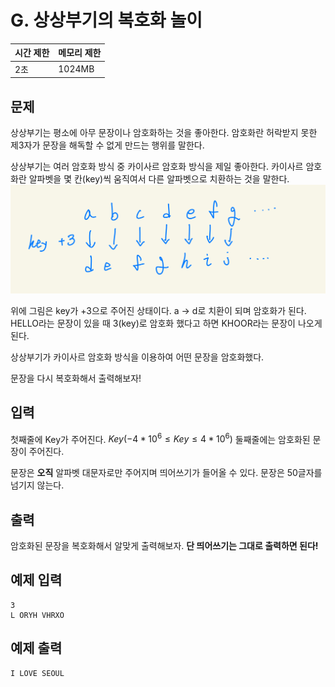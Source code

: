 # G. 상상부기의 복호화 놀이

| 시간 제한 | 메모리 제한 |
| --- | --- |
| 2초 | 1024MB |

## 문제
상상부기는 평소에 아무 문장이나 암호화하는 것을 좋아한다.
암호화란 허락받지 못한 제3자가 문장을 해독할 수 없게 만드는 행위를 말한다.

상상부기는 여러 암호화 방식 중 카이사르 암호화 방식을 제일 좋아한다.
카이사르 암호화란 알파벳을 몇 칸(key)씩 움직여서 다른 알파벳으로 치환하는 것을 말한다.
![image](/assets/photo1.jpeg)

위에 그림은 key가 +3으로 주어진 상태이다.
a  ->  d로 치환이 되며 암호화가 된다.
HELLO라는 문장이 있을 때 3(key)로 암호화 했다고 하면 KHOOR라는 문장이 나오게 된다.

상상부기가 카이사르 암호화 방식을 이용하여 어떤 문장을 암호화했다.

문장을 다시 복호화해서 출력해보자!
## 입력
첫째줄에 Key가 주어진다. $Key(-4*10^6 \leq Key \leq 4*10^6)$
둘째줄에는 암호화된 문장이 주어진다. 

문장은 **오직** 알파벳 대문자로만 주어지며 띄어쓰기가 들어올 수 있다.
문장은 50글자를 넘기지 않는다.

## 출력
암호화된 문장을 복호화해서 알맞게 출력해보자.
**단 띄어쓰기는 그대로 출력하면 된다!**

## 예제 입력

```
3
L ORYH VHRXO
```

## 예제 출력

```
I LOVE SEOUL
```
